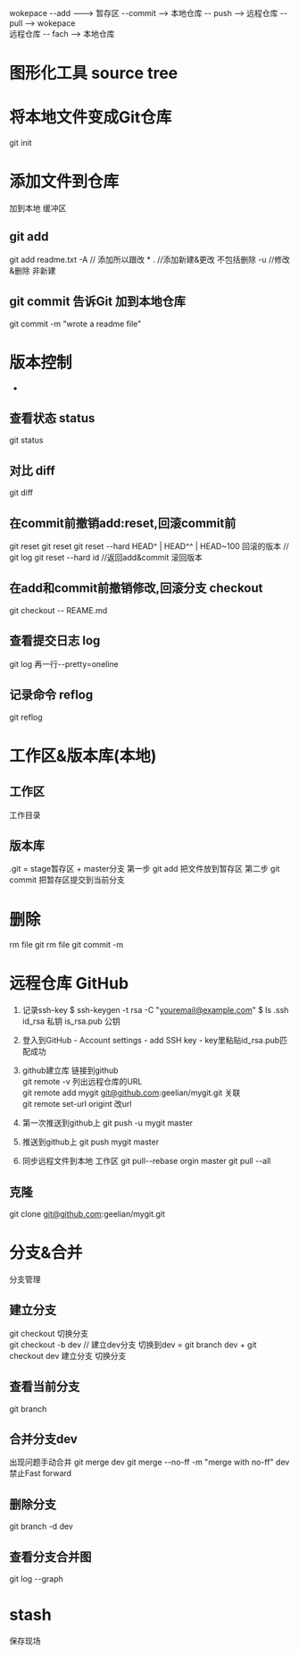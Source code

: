 wokepace --add ---> 暂存区 --commit --> 本地仓库 -- push --> 远程仓库  -- pull --> wokepace     
远程仓库 -- fach --> 本地仓库   

# 图形化工具 source tree 

# 将本地文件变成Git仓库
git init 

# 添加文件到仓库 
加到本地  缓冲区
## git add
git add readme.txt 
-A // 添加所以跟改 
\* . //添加新建&更改 不包括删除
-u //修改&删除 非新建
## git commit 告诉Git 加到本地仓库
git commit -m "wrote a readme file"


# 版本控制
-

## 查看状态 status
git status
## 对比 diff
git diff
## 在commit前撤销add:reset,回滚commit前  
git reset <file> 
git reset 
git reset --hard HEAD^ | HEAD^^ | HEAD~100 回滚的版本 // git log
git reset --hard id //返回add&commit 滚回版本
## 在add和commit前撤销修改,回滚分支 checkout
git checkout -- REAME.md

## 查看提交日志 log
git log 
再一行--pretty=oneline
## 记录命令 reflog
git reflog

# 工作区&版本库(本地)

## 工作区
工作目录
## 版本库
.git = stage暂存区 +  master分支
第一步 git add 把文件放到暂存区 
第二步 git commit 把暂存区提交到当前分支

# 删除
rm file
git rm file 
git commit -m

# 远程仓库 GitHub

1. 记录ssh-key
$ ssh-keygen -t rsa -C "youremail@example.com"
$ ls .ssh id_rsa 私钥 is_rsa.pub 公钥
2. 登入到GitHub - Account settings - add SSH key - key里粘贴id_rsa.pub匹配成功
3. github建立库 链接到github    
git remote -v 列出远程仓库的URL     
git remote add mygit git@github.com:geelian/mygit.git 关联  
git remote set-url origint <url>  改url     
4. 第一次推送到github上
git push -u mygit master
5. 推送到github上
git push mygit master

6. 同步远程文件到本地 工作区
git pull--rebase orgin master 
git pull --all

## 克隆
git clone git@github.com:geelian/mygit.git

# 分支&合并
分支管理
## 建立分支
git checkout <name> 切换分支    
git checkout -b dev // 建立dev分支 切换到dev
= git branch dev + git checkout dev 
 建立分支		切换分支
## 查看当前分支
git branch
## 合并分支dev
出现问题手动合并
git merge dev
git merge --no-ff -m "merge with no-ff" dev
禁止Fast forward
## 删除分支
git branch -d dev
## 查看分支合并图
git log --graph

# stash
保存现场





